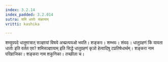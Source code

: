 ```yaml
---
index: 3.2.14
index_padded: 3.2.014
sutra: शमि धातोः संज्ञायाम्
vritti: kashika

---
```

शम्युपपदे धातुमात्रात् सञ्ज्ञायां विषये अच्प्रत्ययओ भवति। शङ्करः। शम्भवः। शंवदः। धातुग्रहणं किं यावता धातोः इति वर्तत एव? शमिसञ्ज्ञायाम् इति सिद्धे धातुग्रहणं कृञो हेत्वादिषु टप्रतिषेधार्थम्। शङ्करा नाम परिव्राजिका। शङ्करा नाम शकुनिका। तच्छीला च।